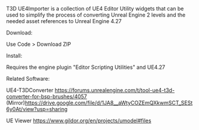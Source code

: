 T3D UE4Importer is a collection of UE4 Editor Utility widgets that can be used to simplify the process of converting Unreal Engine 2 levels and the needed asset references to Unreal Engine 4.27



Download:

Use Code > Download ZIP



Install:

Requires the engine plugin "Editor Scripting Utilities" and UE4.27



Related Software:

UE4-T3DConverter
https://forums.unrealengine.com/t/tool-ue4-t3d-converter-for-bsp-brushes/4057
(Mirror)https://drive.google.com/file/d/1JA8__aWtyCOZEmQXkwmSCT_SESt6y0At/view?usp=sharing

UE Viewer
https://www.gildor.org/en/projects/umodel#files
